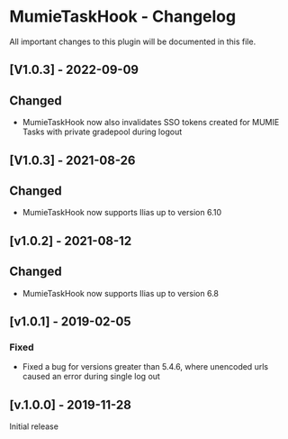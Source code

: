 # MumieTaskHook - Changelog

All important changes to this plugin will be documented in this file.
## [V1.0.3] - 2022-09-09
## Changed
- MumieTaskHook now also invalidates SSO tokens created for MUMIE Tasks with private gradepool during logout
  
## [V1.0.3] - 2021-08-26
## Changed
- MumieTaskHook now supports Ilias up to version 6.10

## [v1.0.2] - 2021-08-12
## Changed
- MumieTaskHook now supports Ilias up to version 6.8

## [v1.0.1] - 2019-02-05

### Fixed
- Fixed a bug for versions greater than 5.4.6, where unencoded urls caused an error during single log out

## [v.1.0.0] - 2019-11-28
Initial release
